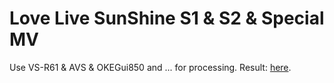 # Love Live SunShine S1 & S2 & Special MV
Use VS-R61 & AVS & OKEGui850 and ... for processing.
Result: [here](https://share.dmhy.org/topics/view/640685_LP-Raws_%21%21_Love_Live%21_Sunshine%21%21_S1_S2_Movie_BDRip_1080p_HEVC-YUV420P10_FLAC.html).
